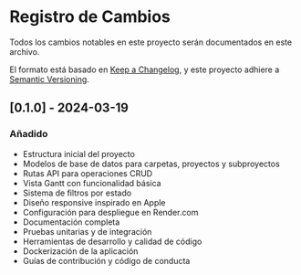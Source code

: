 # Registro de Cambios

Todos los cambios notables en este proyecto serán documentados en este archivo.

El formato está basado en [Keep a Changelog](https://keepachangelog.com/en/1.0.0/),
y este proyecto adhiere a [Semantic Versioning](https://semver.org/spec/v2.0.0.html).

## [0.1.0] - 2024-03-19

### Añadido
- Estructura inicial del proyecto
- Modelos de base de datos para carpetas, proyectos y subproyectos
- Rutas API para operaciones CRUD
- Vista Gantt con funcionalidad básica
- Sistema de filtros por estado
- Diseño responsive inspirado en Apple
- Configuración para despliegue en Render.com
- Documentación completa
- Pruebas unitarias y de integración
- Herramientas de desarrollo y calidad de código
- Dockerización de la aplicación
- Guías de contribución y código de conducta 